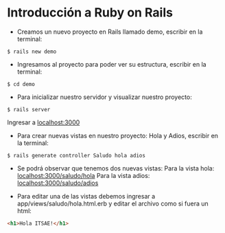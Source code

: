 # Introducción a Ruby on Rails

* Creamos un nuevo proyecto en Rails llamado demo, escribir en la terminal:

```console
$ rails new demo
```

* Ingresamos al proyecto para poder ver su estructura, escribir en la terminal:

```console
$ cd demo
```

* Para inicializar nuestro servidor y visualizar nuestro proyecto:

```console
$ rails server
```

Ingresar a [localhost:3000](http://localhost:3000/)


* Para crear nuevas vistas en nuestro proyecto: Hola y Adios, escribir en la terminal:

```console
$ rails generate controller Saludo hola adios
```

* Se podrá observar que tenemos dos nuevas vistas:
Para la vista hola: [localhost:3000/saludo/hola](http://localhost:3000/saludo/hola)
Para la vista adios: [localhost:3000/saludo/adios](http://localhost:3000/saludo/adios)

* Para editar una de las vistas debemos ingresar a app/views/saludo/hola.html.erb y editar el archivo como si fuera un html:

```html
<h1>Hola ITSAE!</h1>
```
